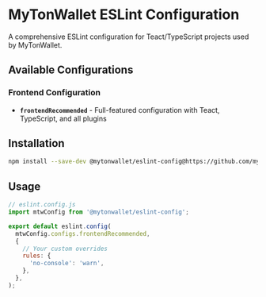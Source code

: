 # MyTonWallet ESLint Configuration

A comprehensive ESLint configuration for Teact/TypeScript projects used by MyTonWallet.

## Available Configurations

### Frontend Configuration

- **`frontendRecommended`** - Full-featured configuration with Teact, TypeScript, and all plugins

## Installation

```bash
npm install --save-dev @mytonwallet/eslint-config@https://github.com/mytonwallet-org/eslint-config
```

## Usage

```js
// eslint.config.js
import mtwConfig from '@mytonwallet/eslint-config';

export default eslint.config(
  mtwConfig.configs.frontendRecommended,
  {
    // Your custom overrides
    rules: {
      'no-console': 'warn',
    },
  },
);
```
